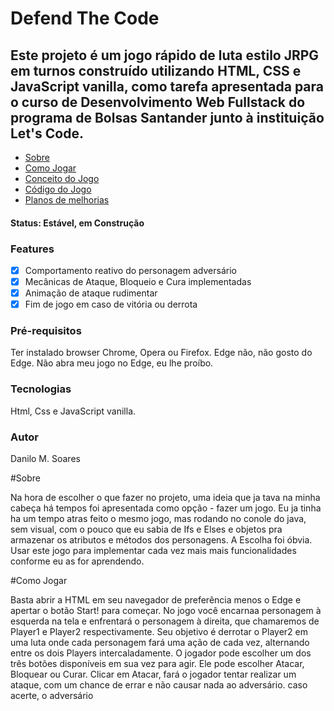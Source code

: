 # Defend The Code

## Este projeto é um jogo rápido de luta estilo JRPG em turnos construído utilizando HTML, CSS e JavaScript vanilla, como tarefa apresentada para o curso de Desenvolvimento Web Fullstack do programa de Bolsas Santander junto à instituição Let's Code.

<!--ts-->

- [Sobre](#Sobre)
- [Como Jogar](#como-jogar)
- [Conceito do Jogo](#conceito-do-jogo)
- [Código do Jogo](#codigo-do-jogo)
- [Planos de melhorias](#planos-de-melhorias)
<!--te-->

<h4> Status: Estável, em Construção</h4>

### Features

- [x] Comportamento reativo do personagem adversário
- [x] Mecânicas de Ataque, Bloqueio e Cura implementadas
- [x] Animação de ataque rudimentar
- [x] Fim de jogo em caso de vitória ou derrota

### Pré-requisitos

Ter instalado browser Chrome, Opera ou Firefox. Edge não, não gosto do Edge. Não abra meu jogo no Edge, eu lhe proíbo.

### Tecnologias

Html, Css e JavaScript vanilla.

### Autor

Danilo M. Soares

#Sobre

Na hora de escolher o que fazer no projeto, uma ideia que ja tava na minha cabeça há tempos foi apresentada como opção - fazer um jogo.
Eu ja tinha ha um tempo atras feito o mesmo jogo, mas rodando no conole do java, sem visual, com o pouco que eu sabia de Ifs e Elses e objetos pra armazenar os atributos e métodos dos personagens.
A Escolha foi óbvia. Usar este jogo para implementar cada vez mais mais funcionalidades conforme eu as for aprendendo.

#Como Jogar

Basta abrir a HTML em seu navegador de preferência menos o Edge e apertar o botão Start! para começar. No jogo você encarnaa personagem à esquerda na tela e enfrentará o personagem à direita, que chamaremos de Player1 e Player2 respectivamente.
Seu objetivo é derrotar o Player2 em uma luta onde cada personagem fará uma ação de cada vez, alternando entre os dois Players intercaladamente.
O jogador pode escolher um dos três botões disponíveis em sua vez para agir. Ele pode escolher Atacar, Bloquear ou Curar.
Clicar em Atacar, fará o jogador tentar realizar um ataque, com um chance de errar e não causar nada ao adversário. caso acerte, o adversário
